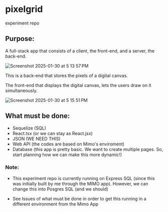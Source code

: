 # pixelgrid
experiment repo

## Purpose:

A full-stack app that consists of a client, the front-end, and a server, the back-end.

![Screenshot 2025-01-30 at 5 13 57 PM](https://github.com/user-attachments/assets/e474217c-07ca-4fc3-b5cc-45b03cceafcd)


This is a back-end that stores the pixels of a digital canvas.

The front-end that displays the digital canvas, lets the users draw on it simultaneously.


![Screenshot 2025-01-30 at 5 15 51 PM](https://github.com/user-attachments/assets/15ada176-c123-4eeb-b76e-1868f8501658)


## What must be done:

- Sequelize (SQL)
- React.tsx (or we can stay as React.jsx)
- JSON (WE NEED THIS)
- Web API (the codes are based on Mimo's enviroment)
- Database (this app is pretty basic. We want to create multiple pages. So, start planning how we can make this more dynamic!)

### Note:
- This experiment repo is currently running on Express SQL (since this was initially built by me through the MIMO app). However, we can change this into Posgres SQL (and we should)

- See Issues of what must be done in order to get this running in a different environment from the Mimo App
